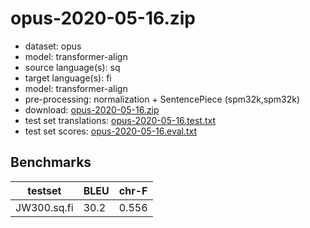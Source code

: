 # opus-2020-05-16.zip

* dataset: opus
* model: transformer-align
* source language(s): sq
* target language(s): fi
* model: transformer-align
* pre-processing: normalization + SentencePiece (spm32k,spm32k)
* download: [opus-2020-05-16.zip](https://object.pouta.csc.fi/OPUS-MT-models/sq-fi/opus-2020-05-16.zip)
* test set translations: [opus-2020-05-16.test.txt](https://object.pouta.csc.fi/OPUS-MT-models/sq-fi/opus-2020-05-16.test.txt)
* test set scores: [opus-2020-05-16.eval.txt](https://object.pouta.csc.fi/OPUS-MT-models/sq-fi/opus-2020-05-16.eval.txt)

## Benchmarks

| testset               | BLEU  | chr-F |
|-----------------------|-------|-------|
| JW300.sq.fi 	| 30.2 	| 0.556 |

